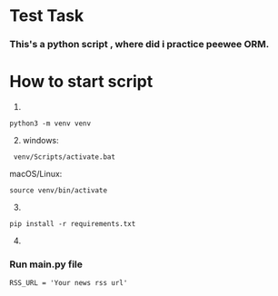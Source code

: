 # Test Task 
### This's a python script , where did i practice peewee ORM.
### 



# How to start script

1. 
```terminal
python3 -m venv venv
```
2. windows:
```terminal
 venv/Scripts/activate.bat
 ```
macOS/Linux: 
```terminal
source venv/bin/activate
```
3.
```terminal 
pip install -r requirements.txt
```
4.
### Run main.py file
```terminal
RSS_URL = 'Your news rss url'
``` 
